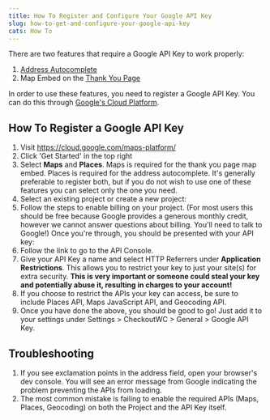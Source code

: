 ```yaml
---
title: How To Register and Configure Your Google API Key
slug: how-to-get-and-configure-your-google-api-key
cats: How To
---
```


<p>There are two features that require a Google API Key to work properly:</p>
<ol>
<li>
<a href="https://cfw.test/documentation/how-to-enable-address-autocomplete">Address Autocomplete</a>
</li>
<li>Map Embed on the <a href="https://cfw.test/documentation/how-to-enable-and-configure-the-thank-you-page">Thank You Page</a>
</li>
</ol>
<p>In order to use these features, you need to register a Google API Key. You can do this through <a href="https://cloud.google.com/maps-platform/">Google's Cloud Platform</a>.</p>
<h2>How To Register a Google API Key</h2>
<ol>
<li>Visit <a href="https://cloud.google.com/maps-platform/">https://cloud.google.com/maps-platform/</a>
</li>
<li>Click 'Get Started' in the top right</li>
<li>Select <strong>Maps</strong> and <strong>Places</strong>. Maps is required for the thank you page map embed. Places is required for the address autocomplete. It's generally preferable to register both, but if you do not wish to use one of these features you can select only the one you need. <img src="https://s3.amazonaws.com/helpscout.net/docs/assets/5bdde2822c7d3a01757ac42e/images/5dc0bdae04286364bc9154d4/file-rwzZyt8s1e.png" alt="" />
</li>
<li>Select an existing project or create a new project: <img src="https://s3.amazonaws.com/helpscout.net/docs/assets/5bdde2822c7d3a01757ac42e/images/5dc0be1b2c7d3a7e9ae38034/file-2kqobgT7XO.png" alt="" />
</li>
<li>Follow the steps to enable billing on your project. (For most users this should be free because Google provides a generous monthly credit, however we cannot answer questions about billing. You'll need to talk to Google!) Once you're through, you should be presented with your API key:<img src="https://s3.amazonaws.com/helpscout.net/docs/assets/5bdde2822c7d3a01757ac42e/images/5dc0bf4f04286364bc9154de/file-FqIqgSgSkE.png" alt="" />
</li>
<li>Follow the link to go to the API Console.</li>
<li>Give your API Key a name and select HTTP Referrers under <strong>Application Restrictions</strong>. This allows you to restrict your key to just your site(s) for extra security. <strong>This is very important or someone could steal your key and potentially abuse it, resulting in charges to your account! <img src="https://s3.amazonaws.com/helpscout.net/docs/assets/5bdde2822c7d3a01757ac42e/images/5dc0c06504286364bc9154e9/file-qfLjTKBjha.png" alt="" /></strong>
</li>
<li>If you choose to restrict the APIs your key can access, be sure to include Places API, Maps JavaScript API, and Geocoding API.</li>
<li>Once you have done the above, you should be good to go! Just add it to your settings under Settings &gt; CheckoutWC &gt; General &gt; Google API Key.</li>
</ol>
<h2>Troubleshooting</h2>
<ol>
<li>If you see exclamation points in the address field, open your browser's dev console. You will see an error message from Google indicating the problem preventing the APIs from loading.</li>
<li>The most common mistake is failing to enable the required APIs (Maps, Places, Geocoding) on both the Project and the API Key itself.</li>
</ol>
